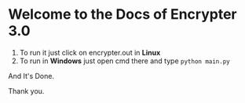 # Welcome to the Docs of Encrypter 3.0

1. To run it just click on encrypter.out in **Linux**
2. To run in **Windows** just open cmd there and type `python main.py`

And It's Done.

Thank you.
